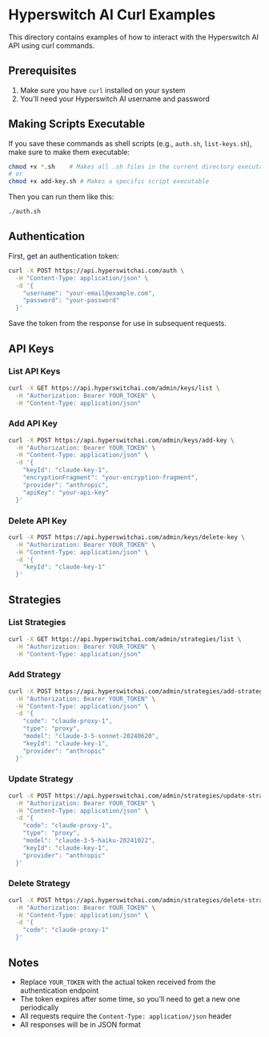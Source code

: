 # Hyperswitch AI Curl Examples

This directory contains examples of how to interact with the Hyperswitch AI API using curl commands.

## Prerequisites

1. Make sure you have `curl` installed on your system
2. You'll need your Hyperswitch AI username and password

## Making Scripts Executable

If you save these commands as shell scripts (e.g., `auth.sh`, `list-keys.sh`), make sure to make them executable:

```bash
chmod +x *.sh    # Makes all .sh files in the current directory executable
# or
chmod +x add-key.sh # Makes a specific script executable
```

Then you can run them like this:
```bash
./auth.sh
```

## Authentication

First, get an authentication token:

```bash
curl -X POST https://api.hyperswitchai.com/auth \
  -H "Content-Type: application/json" \
  -d '{
    "username": "your-email@example.com",
    "password": "your-password"
  }'
```

Save the token from the response for use in subsequent requests.

## API Keys

### List API Keys
```bash
curl -X GET https://api.hyperswitchai.com/admin/keys/list \
  -H "Authorization: Bearer YOUR_TOKEN" \
  -H "Content-Type: application/json"
```

### Add API Key
```bash
curl -X POST https://api.hyperswitchai.com/admin/keys/add-key \
  -H "Authorization: Bearer YOUR_TOKEN" \
  -H "Content-Type: application/json" \
  -d '{
    "keyId": "claude-key-1",
    "encryptionFragment": "your-encryption-fragment",
    "provider": "anthropic",
    "apiKey": "your-api-key"
  }'
```

### Delete API Key
```bash
curl -X POST https://api.hyperswitchai.com/admin/keys/delete-key \
  -H "Authorization: Bearer YOUR_TOKEN" \
  -H "Content-Type: application/json" \
  -d '{
    "keyId": "claude-key-1"
  }'
```

## Strategies

### List Strategies
```bash
curl -X GET https://api.hyperswitchai.com/admin/strategies/list \
  -H "Authorization: Bearer YOUR_TOKEN" \
  -H "Content-Type: application/json"
```

### Add Strategy
```bash
curl -X POST https://api.hyperswitchai.com/admin/strategies/add-strategy \
  -H "Authorization: Bearer YOUR_TOKEN" \
  -H "Content-Type: application/json" \
  -d '{
    "code": "claude-proxy-1",
    "type": "proxy",
    "model": "claude-3-5-sonnet-20240620",
    "keyId": "claude-key-1",
    "provider": "anthropic"
  }'
```

### Update Strategy
```bash
curl -X POST https://api.hyperswitchai.com/admin/strategies/update-strategy \
  -H "Authorization: Bearer YOUR_TOKEN" \
  -H "Content-Type: application/json" \
  -d '{
    "code": "claude-proxy-1",
    "type": "proxy",
    "model": "claude-3-5-haiku-20241022",
    "keyId": "claude-key-1",
    "provider": "anthropic"
  }'
```

### Delete Strategy
```bash
curl -X POST https://api.hyperswitchai.com/admin/strategies/delete-strategy \
  -H "Authorization: Bearer YOUR_TOKEN" \
  -H "Content-Type: application/json" \
  -d '{
    "code": "claude-proxy-1"
  }'
```

## Notes

- Replace `YOUR_TOKEN` with the actual token received from the authentication endpoint
- The token expires after some time, so you'll need to get a new one periodically
- All requests require the `Content-Type: application/json` header
- All responses will be in JSON format
